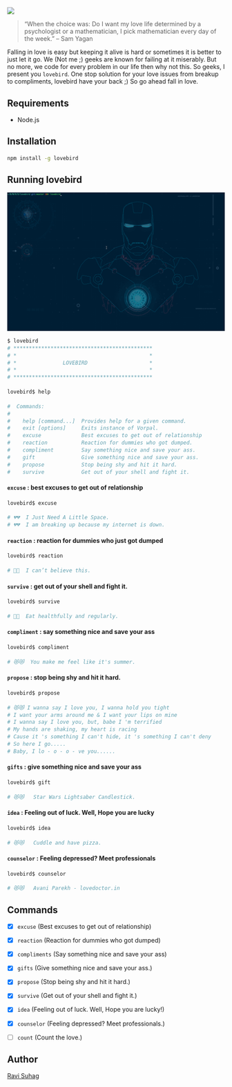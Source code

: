 <img align="center" src="media/icon.png">

>“When the choice was: Do I want my love life determined by a psychologist or a mathematician, I pick mathematician every day of the week.” – Sam Yagan

Falling in love is easy but keeping it alive is hard or sometimes it is better to just let it go. We (Not me ;) geeks are known for failing at it miserably. But no more, we code for every problem in our life then why not this. So geeks, I present you `lovebird`. One stop solution for your love issues from breakup to compliments, lovebird have your back ;) So go ahead fall in love.

## Requirements

- Node.js

## Installation

``` sh
npm install -g lovebird
```
## Running lovebird

<img align="center" src="media/bird.gif">

``` sh
$ lovebird
# *********************************************
# *                                           *
# *               LOVEBIRD                    *
# *                                           *
# *********************************************

lovebird$ help

#  Commands:
#
#    help [command...]  Provides help for a given command.
#    exit [options]     Exits instance of Vorpal.
#    excuse             Best excuses to get out of relationship
#    reaction           Reaction for dummies who got dumped.
#    compliment         Say something nice and save your ass.
#    gift               Give something nice and save your ass.
#    propose            Stop being shy and hit it hard.
#    survive            Get out of your shell and fight it.
```

#### `excuse` : best excuses to get out of relationship

``` sh
lovebird$ excuse

# 💔💔  I Just Need A Little Space.
# 💔💔  I am breaking up because my internet is down.
```

#### `reaction` : reaction for dummies who just got dumped

``` sh
lovebird$ reaction

# 🙌🙌  I can’t believe this.
```

#### `survive` : get out of your shell and fight it.

``` sh
lovebird$ survive

# 🙌🙌  Eat healthfully and regularly.
```

#### `compliment` : say something nice and save your ass

``` sh
lovebird$ compliment

# 😻😻  You make me feel like it's summer.
```
#### `propose` : stop being shy and hit it hard.

``` sh
lovebird$ propose

# 😻😻 I wanna say I love you, I wanna hold you tight
# I want your arms around me & I want your lips on mine
# I wanna say I love you, but, babe I 'm terrified
# My hands are shaking, my heart is racing
# Cause it 's something I can't hide, it 's something I can't deny
# So here I go.....
# Baby, I lo - o - o - ve you......
```

#### `gifts` : give something nice and save your ass

``` sh
lovebird$ gift

# 😻😻   Star Wars Lightsaber Candlestick.
```
#### `idea` : Feeling out of luck. Well, Hope you are lucky

``` sh
lovebird$ idea

# 😻😻   Cuddle and have pizza.
```
#### `counselor` : Feeling depressed? Meet professionals

``` sh
lovebird$ counselor

# 😻😻   Avani Parekh - lovedoctor.in
```

## Commands

- [x] `excuse` (Best excuses to get out of relationship)
- [x] `reaction` (Reaction for dummies who got dumped)
- [x] `compliments` (Say something nice and save your ass)
- [x] `gifts`  (Give something nice and save your ass.)
- [x] `propose` (Stop being shy and hit it hard.)
- [x] `survive` (Get out of your shell and fight it.)
- [x] `idea` (Feeling out of luck. Well, Hope you are lucky!)
- [x] `counselor` (Feeling depressed? Meet professionals.)
- [ ] `count` (Count the love.)


## Author
[Ravi Suhag](http://www.ravisuhag.com)
